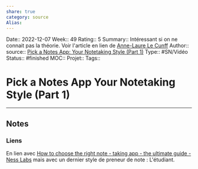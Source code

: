 ```yaml
---
share: true 
category: source
Alias:
---
```

Date:: 2022-12-07
Week:: 49
Rating:: 5
Summary:: Intéressant si on ne connait pas la théorie. Voir l'article en lien de [Anne-Laure Le Cunff](Anne-Laure%20Le%20Cunff.md)
Author::
source:: [Pick a Notes App: Your Notetaking Style (Part 1)](https://www.youtube.com/watch?v=f3dDVtJ2sec&list=WL&index=77)
Type:: #SN/Vidéo 
Status:: #finished 
MOC::
Projet:: 
Tags:: 

# Pick a Notes App Your Notetaking Style (Part 1)


***

## Notes

### Liens

En lien avec [How to choose the right note - taking app - the ultimate guide - Ness Labs](How%20to%20choose%20the%20right%20note%20-%20taking%20app%20-%20the%20ultimate%20guide%20-%20Ness%20Labs) mais avec un dernier style de preneur de note : L'étudiant.


